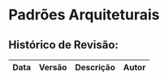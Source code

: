 # Padrões Arquiteturais

## Histórico de Revisão:
| Data | Versão | Descrição | Autor |
|---|---|---|---|
